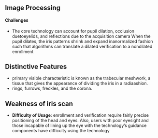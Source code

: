 



## Image Processing

#### Challenges
- The core technology can account for pupil dilation, occlusion duetoeyelids, and reflections due to the acquisition camera When the pupil dilates, the iris patterns shrink and expand inanormalized fashion such that algorithms can translate a dilated verification to a nondilated enrollment

## Distinctive Features
- primary visible characteristic is known as the trabecular meshwork, a tissue that gives the appearance of dividing the iris in a radiaashion.
- rings, furrows, freckles, and the corona.


## Weakness of iris scan
- **Difficulty of Usage**: enrollment and verification require fairly precise positioning of the head and eyes. Also, users with poor eyesight and those incapable of lining up the  eye with the technology’s guidance components have difficulty using the technology
